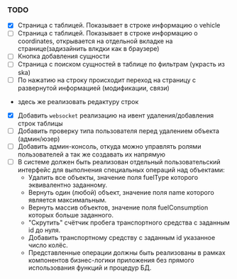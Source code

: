 ### TODO

- [x] Страница с таблицей. Показывает в строке информацию о vehicle
- [ ] Страница с таблицей. Показывает в строке информацию о coordinates,
открывается на отдельной вкладке на странице(задизайнить влкдки как в браузере)
- [ ] Кнопка добавления сущности 
- [ ] Страница с поиском сущностей в таблице по фильтрам (украсть из ska)
- [ ] По нажатию на строку происходит переход на страницу с развернутой информацией (модификации, связи)
+ здесь же реализовать редактуру строк
- [x] Добавить `websocket` реализацию на ивент удаления/добавления строк таблицы
- [ ] Добавить проверку типа пользователя перед удалением объекта (админ/юзер)
- [ ] Добавить админ-консоль, откуда можно управлять ролями пользователей а так же создавать их напрямую
- [ ] В системе должен быть реализован отдельный пользовательский интерфейс для выполнения специальных операций над объектами:
  - Удалить все объекты, значение поля fuelType которого эквивалентно заданному.
  - Вернуть один (любой) объект, значение поля name которого является максимальным.
  - Вернуть массив объектов, значение поля fuelConsumption которых больше заданного.
  - "Скрутить" счётчик пробега транспортного средства с заданным id до нуля.
  - Добавить транспортному средству с заданным id указанное число колёс.
  - Представленные операции должны быть реализованы в рамках компонентов бизнес-логики приложения без прямого использования функций и процедур БД.